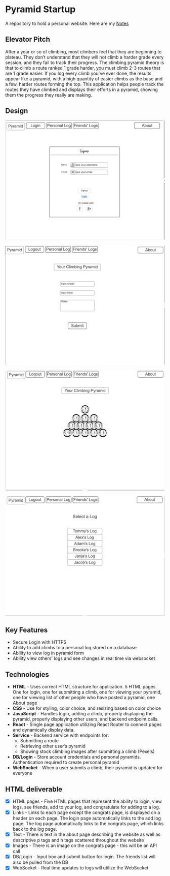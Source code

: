 # Pyramid Startup
A repository to hold a personal website.
Here are my [Notes](https://github.com/thelastbrittain/startup/blob/main/notes.md)

## Elevator Pitch
After a year or so of climbing, most climbers feel that they are beginning to plateau. They don’t understand that they will not climb a harder grade every session, and they fail to track their progress. The climbing pyramid theory is that to climb a route ranked 1 grade harder, you must climb 2-3 routes that are 1 grade easier. If you log every climb you’ve ever done, the results appear like a pyramid, with a high quantity of easier climbs as the base and a few, harder routes forming the top. This application helps people track the routes they have climbed and displays their efforts in a pyramid, showing them the progress they really are making. 

## Design
![Home Page](NotesAssets/home_page.png)

![Add Climb Page](NotesAssets/add_climb_page.png)

![Log Page](NotesAssets/log_page.png)

![List Page](NotesAssets/list_page.png)

## Key Features
- Secure Login with HTTPS
- Ability to add climbs to a personal log stored on a database
- Ability to view log in pyramid form
- Ability view others' logs and see changes in real time via websocket

## Technologies
-  **HTML** - Uses correct HTML structure for application. 5 HTML pages. One for login, one for submitting a climb, one for viewing your pyramid, one for viewing list of other people who have posted a pyramid, one About page
- **CSS** - Use for styling, color choice, and resizing based on color choice
- **JavaScript** - Handles login, adding a climb, properly displaying the pyramid, properly displaying other users, and backend endpoint calls.
- **React** - Single page application utilizing React Router to connect pages and dynamically display data. 
- **Service** - Backend service with endpoints for:
  - Submitting a route
  - Retrieving other user’s pyramid
  - Showing stock climbing images after submitting a climb (Pexels)
- **DB/Login** - Store account credentials and personal pyramids. Authentication required to create personal pyramid
- **WebSocket** - When a user submits a climb, their pyramid is updated for everyone

## HTML deliverable
 - [x] HTML pages - Five HTML pages that represent the ability to login, view logs, see friends, add to your log, and congratulate for adding to a log. 
 - [x] Links - Links to each page except the congrats page, is displayed on a header on each page. The login page automatically links to the add log page. The log page automatically links to the congrats page, which links back to the log page. 
 - [x] Text - There is text in the about page describing the website as well as descriptive p tags and h tags scattered throughout the website
 - [x] Images - There is an image on the congrats page - this will be an API call 
 - [x] DB/Login - Input box and submit button for login. The friends list will also be pulled from the DB
 - [x] WebSocket - Real time updates to logs will utilize the WebSocket 
